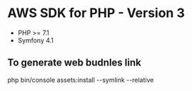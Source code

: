# AWS SDK for PHP - Version 3
* PHP >= 7.1
* Symfony 4.1

## To generate web budnles link
php bin/console assets:install --symlink --relative
